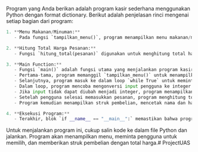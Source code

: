 Program yang Anda berikan adalah program kasir sederhana menggunakan Python dengan format dictionary. Berikut adalah penjelasan rinci mengenai setiap bagian dari program:
```python
1. **Menu Makanan/Minuman:**
   - Pada fungsi `tampilkan_menu()`, program menampilkan menu makanan/minuman beserta nomor dan harga menggunakan perulangan `for`.

2. **Hitung Total Harga Pesanan:**
   - Fungsi `hitung_total(pesanan)` digunakan untuk menghitung total harga pesanan. Program melakukan iterasi melalui pesanan yang telah dibuat dan menambahkan harga masing-masing item ke total.

3. **Main Function:**
   - Fungsi `main()` adalah fungsi utama yang menjalankan program kasir.
   - Pertama-tama, program memanggil `tampilkan_menu()` untuk menampilkan opsi menu kepada pengguna.
   - Selanjutnya, program masuk ke dalam loop `while True` untuk meminta pengguna memilih menu. Pengguna dapat memasukkan nomor menu atau mengetik 'selesai' untuk menyelesaikan pesanan.
   - Dalam loop, program mencoba mengonversi input pengguna ke integer. Jika berhasil, itu dianggap sebagai nomor menu, dan program memeriksa apakah nomor menu tersebut valid. Jika valid, nomor menu ditambahkan ke dalam pesanan; jika tidak valid, pesan kesalahan ditampilkan.
   - Jika input tidak dapat diubah menjadi integer, program menampilkan pesan kesalahan.
   - Setelah pengguna selesai memasukkan pesanan, program menghitung total harga menggunakan fungsi `hitung_total(pesanan)`.
   - Program kemudian menampilkan struk pembelian, mencetak nama dan harga setiap item pesanan, dan total harga keseluruhan.

4. **Eksekusi Program:**
   - Terakhir, blok `if __name__ == "__main__":` memastikan bahwa program hanya dijalankan jika script ini dieksekusi langsung (bukan diimpor sebagai modul oleh script lain).
```

Untuk menjalankan program ini, cukup salin kode ke dalam file Python dan jalankan. Program akan menampilkan menu, meminta pengguna untuk memilih, dan memberikan struk pembelian dengan total harga.# ProjectUAS

